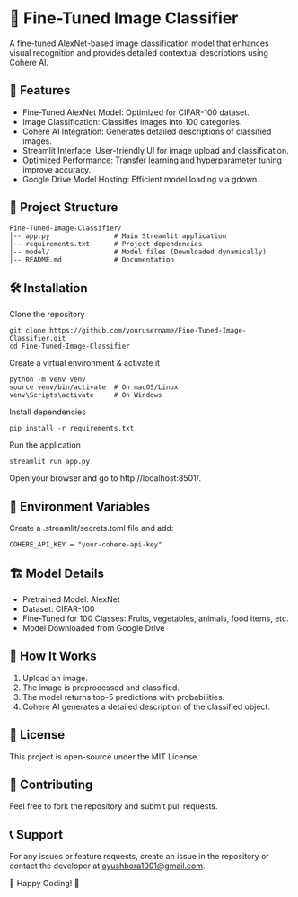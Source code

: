 # **📸 Fine-Tuned Image Classifier**
A fine-tuned AlexNet-based image classification model that enhances visual recognition and provides detailed contextual descriptions using Cohere AI.

## **🚀 Features**

- Fine-Tuned AlexNet Model: Optimized for CIFAR-100 dataset.
- Image Classification: Classifies images into 100 categories.
- Cohere AI Integration: Generates detailed descriptions of classified images.
- Streamlit Interface: User-friendly UI for image upload and classification.
- Optimized Performance: Transfer learning and hyperparameter tuning improve accuracy.
- Google Drive Model Hosting: Efficient model loading via gdown.

## **📂 Project Structure**
```
Fine-Tuned-Image-Classifier/
│-- app.py                # Main Streamlit application
│-- requirements.txt      # Project dependencies
│-- model/                # Model files (Downloaded dynamically)
│-- README.md             # Documentation
```
## **🛠️ Installation**

Clone the repository
```
git clone https://github.com/yourusername/Fine-Tuned-Image-Classifier.git
cd Fine-Tuned-Image-Classifier
```
Create a virtual environment & activate it
```
python -m venv venv
source venv/bin/activate  # On macOS/Linux
venv\Scripts\activate     # On Windows
```
Install dependencies
```
pip install -r requirements.txt
```
Run the application
```
streamlit run app.py
```
Open your browser and go to http://localhost:8501/.

## **🔑 Environment Variables**

Create a .streamlit/secrets.toml file and add:
```
COHERE_API_KEY = "your-cohere-api-key"
```
## **🏗️ Model Details**

- Pretrained Model: AlexNet
- Dataset: CIFAR-100
- Fine-Tuned for 100 Classes: Fruits, vegetables, animals, food items, etc.
- Model Downloaded from Google Drive

## **🎯 How It Works**

1. Upload an image.
2. The image is preprocessed and classified.
3. The model returns top-5 predictions with probabilities.
4. Cohere AI generates a detailed description of the classified object.

## **📜 License**
This project is open-source under the MIT License.

## **🤝 Contributing**
Feel free to fork the repository and submit pull requests.

## **📞 Support**
For any issues or feature requests, create an issue in the repository or contact the developer at ayushbora1001@gmail.com.

🚀 Happy Coding! 🎨

